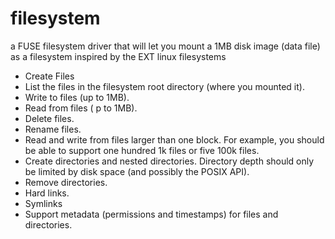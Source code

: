 # filesystem
a FUSE filesystem driver that will let you mount a 1MB disk image (data file) as a filesystem inspired by the EXT linux filesystems

- Create Files
- List the files in the filesystem root directory (where you mounted it).
- Write to files (up to 1MB).
- Read from files ( p to 1MB).
- Delete files.
- Rename files.
- Read and write from files larger than one block. For example, you should be able to support one hundred 1k files or five 100k files.
- Create directories and nested directories. Directory depth should only be limited by disk space (and possibly the POSIX API).
- Remove directories.
- Hard links.
- Symlinks
- Support metadata (permissions and timestamps) for files and directories.
